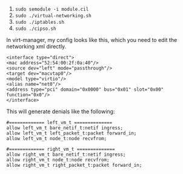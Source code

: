 1. `sudo semodule -i module.cil`
2. `sudo ./virtual-networking.sh`
3. `sudo ./iptables.sh`
4. `sudo ./cipso.sh`

In virt-manager, my config looks like this, which you need to edit the networking xml directly.

`<interface type="direct">`  
  `<mac address="52:54:00:2f:0a:40"/>`  
  `<source dev="left" mode="passthrough"/>`  
  `<target dev="macvtap0"/>`  
  `<model type="virtio"/>`  
  `<alias name="net0"/>`  
  `<address type="pci" domain="0x0000" bus="0x01" slot="0x00" function="0x0"/>`  
`</interface>`  

This will generate denials like the following:

```
#============= left_vm_t ==============
allow left_vm_t bare_netif_t:netif ingress;
allow left_vm_t left_packet_t:packet forward_in;
allow left_vm_t node_t:node recvfrom;

#============= right_vm_t ==============
allow right_vm_t bare_netif_t:netif ingress;
allow right_vm_t node_t:node recvfrom;
allow right_vm_t right_packet_t:packet forward_in;
```
